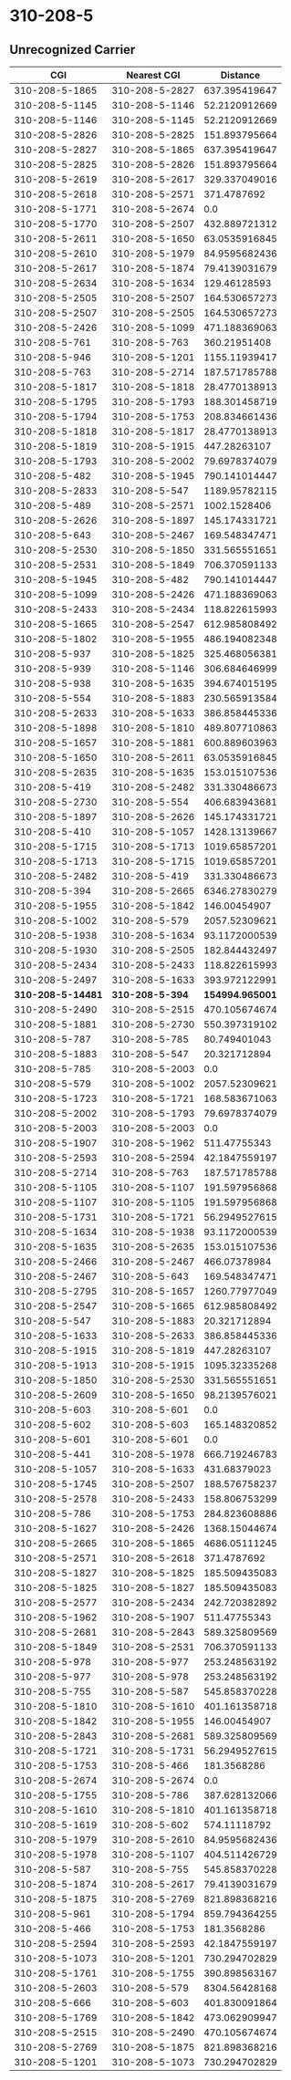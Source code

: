 # 310-208-5
## Unrecognized Carrier


| CGI | Nearest CGI | Distance |
|-----|-------------|----------|
| 310-208-5-1865 | 310-208-5-2827 | 637.395419647 |
| 310-208-5-1145 | 310-208-5-1146 | 52.2120912669 |
| 310-208-5-1146 | 310-208-5-1145 | 52.2120912669 |
| 310-208-5-2826 | 310-208-5-2825 | 151.893795664 |
| 310-208-5-2827 | 310-208-5-1865 | 637.395419647 |
| 310-208-5-2825 | 310-208-5-2826 | 151.893795664 |
| 310-208-5-2619 | 310-208-5-2617 | 329.337049016 |
| 310-208-5-2618 | 310-208-5-2571 | 371.4787692 |
| 310-208-5-1771 | 310-208-5-2674 | 0.0 |
| 310-208-5-1770 | 310-208-5-2507 | 432.889721312 |
| 310-208-5-2611 | 310-208-5-1650 | 63.0535916845 |
| 310-208-5-2610 | 310-208-5-1979 | 84.9595682436 |
| 310-208-5-2617 | 310-208-5-1874 | 79.4139031679 |
| 310-208-5-2634 | 310-208-5-1634 | 129.46128593 |
| 310-208-5-2505 | 310-208-5-2507 | 164.530657273 |
| 310-208-5-2507 | 310-208-5-2505 | 164.530657273 |
| 310-208-5-2426 | 310-208-5-1099 | 471.188369063 |
| 310-208-5-761 | 310-208-5-763 | 360.21951408 |
| 310-208-5-946 | 310-208-5-1201 | 1155.11939417 |
| 310-208-5-763 | 310-208-5-2714 | 187.571785788 |
| 310-208-5-1817 | 310-208-5-1818 | 28.4770138913 |
| 310-208-5-1795 | 310-208-5-1793 | 188.301458719 |
| 310-208-5-1794 | 310-208-5-1753 | 208.834661436 |
| 310-208-5-1818 | 310-208-5-1817 | 28.4770138913 |
| 310-208-5-1819 | 310-208-5-1915 | 447.28263107 |
| 310-208-5-1793 | 310-208-5-2002 | 79.6978374079 |
| 310-208-5-482 | 310-208-5-1945 | 790.141014447 |
| 310-208-5-2833 | 310-208-5-547 | 1189.95782115 |
| 310-208-5-489 | 310-208-5-2571 | 1002.1528406 |
| 310-208-5-2626 | 310-208-5-1897 | 145.174331721 |
| 310-208-5-643 | 310-208-5-2467 | 169.548347471 |
| 310-208-5-2530 | 310-208-5-1850 | 331.565551651 |
| 310-208-5-2531 | 310-208-5-1849 | 706.370591133 |
| 310-208-5-1945 | 310-208-5-482 | 790.141014447 |
| 310-208-5-1099 | 310-208-5-2426 | 471.188369063 |
| 310-208-5-2433 | 310-208-5-2434 | 118.822615993 |
| 310-208-5-1665 | 310-208-5-2547 | 612.985808492 |
| 310-208-5-1802 | 310-208-5-1955 | 486.194082348 |
| 310-208-5-937 | 310-208-5-1825 | 325.468056381 |
| 310-208-5-939 | 310-208-5-1146 | 306.684646999 |
| 310-208-5-938 | 310-208-5-1635 | 394.674015195 |
| 310-208-5-554 | 310-208-5-1883 | 230.565913584 |
| 310-208-5-2633 | 310-208-5-1633 | 386.858445336 |
| 310-208-5-1898 | 310-208-5-1810 | 489.807710863 |
| 310-208-5-1657 | 310-208-5-1881 | 600.889603963 |
| 310-208-5-1650 | 310-208-5-2611 | 63.0535916845 |
| 310-208-5-2635 | 310-208-5-1635 | 153.015107536 |
| 310-208-5-419 | 310-208-5-2482 | 331.330486673 |
| 310-208-5-2730 | 310-208-5-554 | 406.683943681 |
| 310-208-5-1897 | 310-208-5-2626 | 145.174331721 |
| 310-208-5-410 | 310-208-5-1057 | 1428.13139667 |
| 310-208-5-1715 | 310-208-5-1713 | 1019.65857201 |
| 310-208-5-1713 | 310-208-5-1715 | 1019.65857201 |
| 310-208-5-2482 | 310-208-5-419 | 331.330486673 |
| 310-208-5-394 | 310-208-5-2665 | 6346.27830279 |
| 310-208-5-1955 | 310-208-5-1842 | 146.00454907 |
| 310-208-5-1002 | 310-208-5-579 | 2057.52309621 |
| 310-208-5-1938 | 310-208-5-1634 | 93.1172000539 |
| 310-208-5-1930 | 310-208-5-2505 | 182.844432497 |
| 310-208-5-2434 | 310-208-5-2433 | 118.822615993 |
| 310-208-5-2497 | 310-208-5-1633 | 393.972122991 |
| **310-208-5-14481** | **310-208-5-394** | **154994.965001** |
| 310-208-5-2490 | 310-208-5-2515 | 470.105674674 |
| 310-208-5-1881 | 310-208-5-2730 | 550.397319102 |
| 310-208-5-787 | 310-208-5-785 | 80.749401043 |
| 310-208-5-1883 | 310-208-5-547 | 20.321712894 |
| 310-208-5-785 | 310-208-5-2003 | 0.0 |
| 310-208-5-579 | 310-208-5-1002 | 2057.52309621 |
| 310-208-5-1723 | 310-208-5-1721 | 168.583671063 |
| 310-208-5-2002 | 310-208-5-1793 | 79.6978374079 |
| 310-208-5-2003 | 310-208-5-2003 | 0.0 |
| 310-208-5-1907 | 310-208-5-1962 | 511.47755343 |
| 310-208-5-2593 | 310-208-5-2594 | 42.1847559197 |
| 310-208-5-2714 | 310-208-5-763 | 187.571785788 |
| 310-208-5-1105 | 310-208-5-1107 | 191.597956868 |
| 310-208-5-1107 | 310-208-5-1105 | 191.597956868 |
| 310-208-5-1731 | 310-208-5-1721 | 56.2949527615 |
| 310-208-5-1634 | 310-208-5-1938 | 93.1172000539 |
| 310-208-5-1635 | 310-208-5-2635 | 153.015107536 |
| 310-208-5-2466 | 310-208-5-2467 | 466.07378984 |
| 310-208-5-2467 | 310-208-5-643 | 169.548347471 |
| 310-208-5-2795 | 310-208-5-1657 | 1260.77977049 |
| 310-208-5-2547 | 310-208-5-1665 | 612.985808492 |
| 310-208-5-547 | 310-208-5-1883 | 20.321712894 |
| 310-208-5-1633 | 310-208-5-2633 | 386.858445336 |
| 310-208-5-1915 | 310-208-5-1819 | 447.28263107 |
| 310-208-5-1913 | 310-208-5-1915 | 1095.32335268 |
| 310-208-5-1850 | 310-208-5-2530 | 331.565551651 |
| 310-208-5-2609 | 310-208-5-1650 | 98.2139576021 |
| 310-208-5-603 | 310-208-5-601 | 0.0 |
| 310-208-5-602 | 310-208-5-603 | 165.148320852 |
| 310-208-5-601 | 310-208-5-601 | 0.0 |
| 310-208-5-441 | 310-208-5-1978 | 666.719246783 |
| 310-208-5-1057 | 310-208-5-1633 | 431.68379023 |
| 310-208-5-1745 | 310-208-5-2507 | 188.576758237 |
| 310-208-5-2578 | 310-208-5-2433 | 158.806753299 |
| 310-208-5-786 | 310-208-5-1753 | 284.823608886 |
| 310-208-5-1627 | 310-208-5-2426 | 1368.15044674 |
| 310-208-5-2665 | 310-208-5-1865 | 4686.05111245 |
| 310-208-5-2571 | 310-208-5-2618 | 371.4787692 |
| 310-208-5-1827 | 310-208-5-1825 | 185.509435083 |
| 310-208-5-1825 | 310-208-5-1827 | 185.509435083 |
| 310-208-5-2577 | 310-208-5-2434 | 242.720382892 |
| 310-208-5-1962 | 310-208-5-1907 | 511.47755343 |
| 310-208-5-2681 | 310-208-5-2843 | 589.325809569 |
| 310-208-5-1849 | 310-208-5-2531 | 706.370591133 |
| 310-208-5-978 | 310-208-5-977 | 253.248563192 |
| 310-208-5-977 | 310-208-5-978 | 253.248563192 |
| 310-208-5-755 | 310-208-5-587 | 545.858370228 |
| 310-208-5-1810 | 310-208-5-1610 | 401.161358718 |
| 310-208-5-1842 | 310-208-5-1955 | 146.00454907 |
| 310-208-5-2843 | 310-208-5-2681 | 589.325809569 |
| 310-208-5-1721 | 310-208-5-1731 | 56.2949527615 |
| 310-208-5-1753 | 310-208-5-466 | 181.3568286 |
| 310-208-5-2674 | 310-208-5-2674 | 0.0 |
| 310-208-5-1755 | 310-208-5-786 | 387.628132066 |
| 310-208-5-1610 | 310-208-5-1810 | 401.161358718 |
| 310-208-5-1619 | 310-208-5-602 | 574.11118792 |
| 310-208-5-1979 | 310-208-5-2610 | 84.9595682436 |
| 310-208-5-1978 | 310-208-5-1107 | 404.511426729 |
| 310-208-5-587 | 310-208-5-755 | 545.858370228 |
| 310-208-5-1874 | 310-208-5-2617 | 79.4139031679 |
| 310-208-5-1875 | 310-208-5-2769 | 821.898368216 |
| 310-208-5-961 | 310-208-5-1794 | 859.794364255 |
| 310-208-5-466 | 310-208-5-1753 | 181.3568286 |
| 310-208-5-2594 | 310-208-5-2593 | 42.1847559197 |
| 310-208-5-1073 | 310-208-5-1201 | 730.294702829 |
| 310-208-5-1761 | 310-208-5-1755 | 390.898563167 |
| 310-208-5-2603 | 310-208-5-579 | 8304.56428168 |
| 310-208-5-666 | 310-208-5-603 | 401.830091864 |
| 310-208-5-1769 | 310-208-5-1842 | 473.062909947 |
| 310-208-5-2515 | 310-208-5-2490 | 470.105674674 |
| 310-208-5-2769 | 310-208-5-1875 | 821.898368216 |
| 310-208-5-1201 | 310-208-5-1073 | 730.294702829 |
